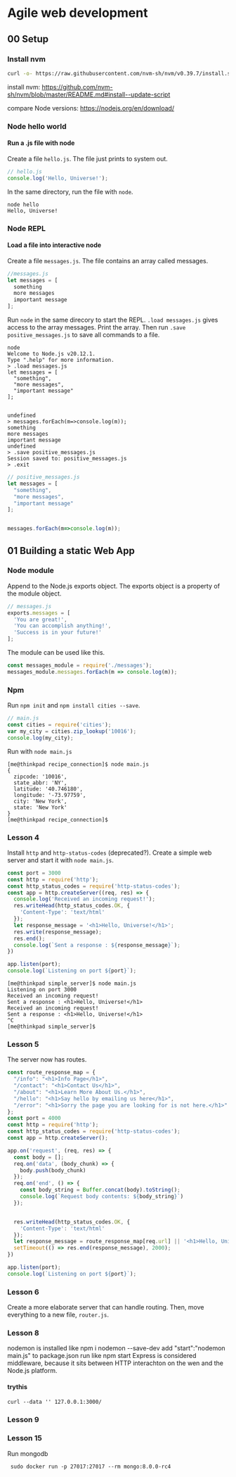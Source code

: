 # Agile web development

## 00 Setup

### Install nvm

```bash
curl -o- https://raw.githubusercontent.com/nvm-sh/nvm/v0.39.7/install.sh | bash
```

install nvm: <https://github.com/nvm-sh/nvm/blob/master/README.md#install--update-script>

compare Node versions: <https://nodejs.org/en/download/>

### Node hello world

#### Run a .js file with node

Create a file `hello.js`. The file just prints to system out.

```javascript
// hello.js
console.log('Hello, Universe!');
```

In the same directory, run the file with `node`.

```console
node hello
Hello, Universe!
```

### Node REPL

#### Load a file into interactive node

Create a file `messages.js`. The file contains an array called messages.

```javascript
//messages.js
let messages = [
  something
  more messages
  important message
];
```

Run `node` in the same direcory to start the REPL. `.load messages.js` gives access to the array messages.
Print the array. Then run `.save positive_messages.js` to save all commands to a file.

```console
node
Welcome to Node.js v20.12.1.
Type ".help" for more information.
> .load messages.js
let messages = [
  "something",
  "more messages",
  "important message"
];


undefined
> messages.forEach(m=>console.log(m));
something
more messages
important message
undefined
> .save positive_messages.js
Session saved to: positive_messages.js
> .exit
```

```javascript
// positive_messages.js
let messages = [
  "something",
  "more messages",
  "important message"
];


messages.forEach(m=>console.log(m));
```

## 01 Building a static Web App

### Node module

Append to the Node.js exports object. The exports object is a property of the module object.

```javascript
// messages.js
exports.messages = [
  'You are great!',
  'You can accomplish anything!',
  'Success is in your future!'
];
```

The module can be used like this.

```javascript
const messages_module = require('./messages');
messages_module.messages.forEach(m => console.log(m));
```

### Npm

Run `npm init` and `npm install cities --save`.

```javascript
// main.js
const cities = require('cities');
var my_city = cities.zip_lookup('10016');
console.log(my_city);
```

Run with `node main.js`

```console
[me@thinkpad recipe_connection]$ node main.js
{
  zipcode: '10016',
  state_abbr: 'NY',
  latitude: '40.746180',
  longitude: '-73.97759',
  city: 'New York',
  state: 'New York'
}
[me@thinkpad recipe_connection]$ 
```

### Lesson 4

Install `http` and `http-status-codes` (deprecated?). Create a simple web server and start it with `node main.js`.

```javascript
const port = 3000
const http = require('http');
const http_status_codes = require('http-status-codes');
const app = http.createServer((req, res) => {
  console.log('Received an incoming request!');
  res.writeHead(http_status_codes.OK, {
    'Content-Type': 'text/html'
  });
  let response_message = '<h1>Hello, Universe!</h1>';
  res.write(response_message);
  res.end();
  console.log(`Sent a response : ${response_message}`);
})

app.listen(port);
console.log(`Listening on port ${port}`);

```

```console
[me@thinkpad simple_server]$ node main.js
Listening on port 3000
Received an incoming request!
Sent a response : <h1>Hello, Universe!</h1>
Received an incoming request!
Sent a response : <h1>Hello, Universe!</h1>
^C
[me@thinkpad simple_server]$ 
```

### Lesson 5

The server now has routes.

```javascript
const route_response_map = {
  "/info": "<h1>Info Page</h1>",
  "/contact": "<h1>Contact Us</h1>",
  "/about": "<h1>Learn More About Us.</h1>",
  "/hello": "<h1>Say hello by emailing us here</h1>",
  "/error": "<h1>Sorry the page you are looking for is not here.</h1>"
};
const port = 4000
const http = require('http');
const http_status_codes = require('http-status-codes');
const app = http.createServer();

app.on('request', (req, res) => {
  const body = [];
  req.on('data', (body_chunk) => {
    body.push(body_chunk)
  });
  req.on('end', () => {
    const body_string = Buffer.concat(body).toString();
    console.log(`Request body contents: ${body_string}`)
  });


  res.writeHead(http_status_codes.OK, {
    'Content-Type': 'text/html'
  });
  let response_message = route_response_map[req.url] || '<h1>Hello, Universe!</h1>';
  setTimeout(() => res.end(response_message), 2000);
})

app.listen(port);
console.log(`Listening on port ${port}`);

```

### Lesson 6

Create a more elaborate server that can handle routing. Then, move everything to a new file, `router.js`.

### Lesson 8

nodemon is installed like
npm i nodemon --save-dev
add "start":"nodemon main.js" to package.json
run like
npm start
Express is considered middleware, because it sits between HTTP interachton on the wen and the Node.js platform.

#### trythis

`curl --data '' 127.0.0.1:3000/`

### Lesson 9

### Lesson 15

Run mongodb

```console
 sudo docker run -p 27017:27017 --rm mongo:8.0.0-rc4
```
